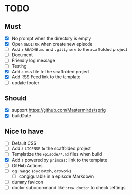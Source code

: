 # TODO

## Must
- [x] No prompt when the directory is empty
- [x] Open `$EDITOR` when create new episode
- [ ] Add a `README.md` and `.gitignore` to the scaffolded project
- [ ] Document
- [ ] Friendly log message
- [ ] Testing
- [x] Add a css file to the scaffolded project
- [x] Add RSS Feed link to the template
- [ ] update footer

## Should
- [x] support https://github.com/Masterminds/sprig
- [x] buildDate

## Nice to have
- [ ] Default CSS
- [ ] Add a `LICENSE` to the scaffolded project
- [ ] Templatize the `episode/*.md` files when build
- [x] Add a powered by `primcast` link to the template
- [ ] GitHub Actions
- [ ] og:image (eyecatch, artwork)
    - [ ] congigurable in a episode Markdown
- [ ] dummy favicon
- [ ] doctor subocommand like `brew doctor` to check settings
